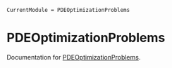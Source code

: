 ```@meta
CurrentModule = PDEOptimizationProblems
```

# PDEOptimizationProblems

Documentation for [PDEOptimizationProblems](https://github.com/tmigot/PDEOptimizationProblems).
